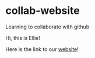 # collab-website
Learning to collaborate with github

Hi, this is Ellie!

Here is the link to our [website](https://eleanorecc.github.io/collab-website/)!